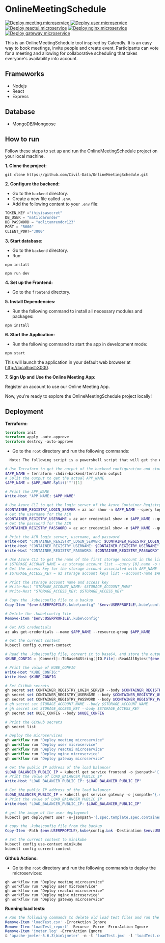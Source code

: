 # OnlineMeetingSchedule

[![Deploy meeting microservice](https://github.com/JoelScarinius/MeetingScheduler/actions/workflows/meeting.yaml/badge.svg)](https://github.com/JoelScarinius/MeetingScheduler/actions/workflows/meeting.yaml)
[![Deploy user microservice](https://github.com/JoelScarinius/MeetingScheduler/actions/workflows/user.yaml/badge.svg)](https://github.com/JoelScarinius/MeetingScheduler/actions/workflows/user.yaml)
[![Deploy reactui microservice](https://github.com/JoelScarinius/MeetingScheduler/actions/workflows/reactui.yaml/badge.svg)](https://github.com/JoelScarinius/MeetingScheduler/actions/workflows/reactui.yaml)
[![Deploy nginx microservice](https://github.com/JoelScarinius/MeetingScheduler/actions/workflows/nginx.yaml/badge.svg)](https://github.com/JoelScarinius/MeetingScheduler/actions/workflows/nginx.yaml)
[![Deploy gateway microservice](https://github.com/JoelScarinius/MeetingScheduler/actions/workflows/gateway.yaml/badge.svg)](https://github.com/JoelScarinius/MeetingScheduler/actions/workflows/gateway.yaml)

This is an OnlineMeetingSchedule tool inspired by Calendly.
It is an easy way to book meetings, invite people and create event.
Participants can vote for a meeting and allowing for collaborative scheduling that takes everyone's availability into account.

## Frameworks

- Nodejs
- React
- Express

## Database

- MongoDB/Mongoose

## How to run

Follow these steps to set up and run the OnlineMeetingSchedule project on your local machine.

**1. Clone the project:**

`git clone https://github.com/Civil-Data/OnlineMeetingSchedule.git`

**2. Configure the backend:**

- Go to the `backend` directory.
- Create a new file called `.env`.
- Add the following content to your `.env` file:

```javascript
TOKEN_KEY ="thisisasecret"
DB_USER = "matildaronder"
DB_PASSWORD = "adlitamrendor123"
PORT = "5000"
CLIENT_PORT="3000"
```

**3. Start database:**

- Go to the `backend` directory.
- Run:

`npm install`

`npm run dev`

**4. Set up the Frontend:**

- Go to the `frontend` directory.

**5. Install Dependencies:**

- Run the following command to install all necessary modules and packages:

`npm install`

**6. Start the Application:**

- Run the following command to start the app in development mode:

`npm start`

This will launch the application in your default web browser at [http://localhost:3000](http://localhost:3000).

**7. Sign Up and Use the Online Meeting App:**

Register an account to use our Online Meeting App.

Now, you're ready to explore the OnlineMeetingSchedule project locally!

## Deployment

**Terraform:**

```Terraform
terraform init
terraform apply -auto-approve
terraform destroy -auto-approve
```

- Go to the `root` directory and run the following commands:

```markdown  
  Note: The following script is a powershell script that will get the output of the backend configuration and store it in APP_NAME. Then, it will use Azure CLI to get the login server of the Azure Container Registry (ACR) associated with APP_NAME. It will get the username and password for the ACR. It will use Azure CLI to get the name of the first storage account in the list and get the access key for the storage account associated with APP_NAME. It will copy the .kube\config file to a backup and delete the .kube\config file. It will get AKS credentials and the current context. It will read the .kube\config file, convert it to base64, and store the output in KUBE_CONFIG. Finally, it will set GitHub secrets. It will get the public IP address of the load balancer and the image of the user deployment. It will copy the .kube\config file from the backup and set the current context to minikube.
```

```powershell
# Use Terraform to get the output of the backend configuration and store it in APP_NAME
$APP_NAME = terraform -chdir=backend/terraform output
# Split the output to get the actual APP_NAME
$APP_NAME = $APP_NAME.Split('"')[1]

# Print the APP_NAME
Write-Host "APP_NAME: $APP_NAME"

# Use Azure CLI to get the login server of the Azure Container Registry (ACR) associated with APP_NAME
$CONTAINER_REGISTRY_LOGIN_SERVER = az acr show -n $APP_NAME --query loginServer -o tsv
# Get the username for the ACR
$CONTAINER_REGISTRY_USERNAME = az acr credential show -n $APP_NAME --query username -o tsv
# Get the password for the ACR
$CONTAINER_REGISTRY_PASSWORD = az acr credential show -n $APP_NAME --query passwords[0].value -o tsv

# Print the ACR login server, username, and password
Write-Host "CONTAINER_REGISTRY_LOGIN_SERVER: $CONTAINER_REGISTRY_LOGIN_SERVER"
Write-Host "CONTAINER_REGISTRY_USERNAME: $CONTAINER_REGISTRY_USERNAME"
Write-Host "CONTAINER_REGISTRY_PASSWORD: $CONTAINER_REGISTRY_PASSWORD"

# Use Azure CLI to get the name of the first storage account in the list
# $STORAGE_ACCOUNT_NAME = az storage account list --query [0].name -o tsv
# Get the access key for the storage account associated with APP_NAME
# $STORAGE_ACCESS_KEY = az storage account keys list --account-name $APP_NAME --resource-group $APP_NAME --query [0].value -o tsv

# Print the storage account name and access key
# Write-Host "STORAGE_ACCOUNT_NAME: $STORAGE_ACCOUNT_NAME"
# Write-Host "STORAGE_ACCESS_KEY: $STORAGE_ACCESS_KEY"

# Copy the .kube\config file to a backup
Copy-Item "$env:USERPROFILE\.kube\config" "$env:USERPROFILE\.kube\config.bak"

# Delete the .kube\config file
Remove-Item "$env:USERPROFILE\.kube\config"

# Get AKS credentials
az aks get-credentials --name $APP_NAME --resource-group $APP_NAME

# Get the current context
kubectl config current-context

# Read the .kube\config file, convert it to base64, and store the output in KUBE_CONFIG
$KUBE_CONFIG = [Convert]::ToBase64String([IO.File]::ReadAllBytes("$env:USERPROFILE\.kube\config"))

# Print the value of KUBE_CONFIG
Write-Host "KUBE_CONFIG:"
Write-Host $KUBE_CONFIG

# Set GitHub secrets
gh secret set CONTAINER_REGISTRY_LOGIN_SERVER --body $CONTAINER_REGISTRY_LOGIN_SERVER
gh secret set CONTAINER_REGISTRY_USERNAME --body $CONTAINER_REGISTRY_USERNAME
gh secret set CONTAINER_REGISTRY_PASSWORD --body $CONTAINER_REGISTRY_PASSWORD
# gh secret set STORAGE_ACCOUNT_NAME --body $STORAGE_ACCOUNT_NAME
# gh secret set STORAGE_ACCESS_KEY --body $STORAGE_ACCESS_KEY
gh secret set KUBE_CONFIG --body $KUBE_CONFIG

# Print the GitHub secrets
gh secret list

# Deploy the microservices
gh workflow run "Deploy meeting microservice"
gh workflow run "Deploy user microservice"
gh workflow run "Deploy reactui microservice"
gh workflow run "Deploy nginx microservice"
gh workflow run "Deploy gateway microservice"

# Get the public IP address of the load balancer
$LOAD_BALANCER_PUBLIC_IP = kubectl get service frontend -o jsonpath='{.status.loadBalancer.ingress[0].ip}'
# Print the value of LOAD_BALANCER_PUBLIC_IP
Write-Host "LOAD_BALANCER_PUBLIC_IP: $LOAD_BALANCER_PUBLIC_IP"

# Get the public IP address of the load balancer
$LOAD_BALANCER_PUBLIC_IP = kubectl get service gateway -o jsonpath='{.status.loadBalancer.ingress[0].ip}'
# Print the value of LOAD_BALANCER_PUBLIC_IP
Write-Host "LOAD_BALANCER_PUBLIC_IP: $LOAD_BALANCER_PUBLIC_IP"

# get the image of the user deployment
kubectl get deployment user -o=jsonpath='{.spec.template.spec.containers[0].image}'

# copy the .kube\config file from the backup
Copy-Item -Path $env:USERPROFILE\.kube\config.bak -Destination $env:USERPROFILE\.kube\config

# Set the current context to minikube
kubectl config use-context minikube
kubectl config current-context
```

**Github Actions:**

- Go to the `root` directory and run the following commands to deploy the microservices:

```github
gh workflow run "Deploy meeting microservice"
gh workflow run "Deploy user microservice"
gh workflow run "Deploy reactui microservice"
gh workflow run "Deploy nginx microservice"
gh workflow run "Deploy gateway microservice"
```

**Running load tests:**

```powershell
# Run the following commands to delete old load test files and run the load tests locally using JMeter
Remove-Item 'loadTest.csv' -ErrorAction Ignore
Remove-Item 'loadTest_report' -Recurse -Force -ErrorAction Ignore
Remove-Item 'jmeter.log' -ErrorAction Ignore
& 'apache-jmeter-5.6.3\bin\jmeter' -n -t 'loadTest.jmx' -l 'loadTest.csv' -e -o 'loadTest_report'
```

